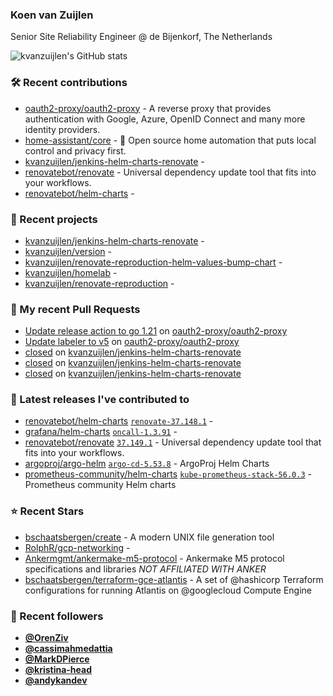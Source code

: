 ### Koen van Zuijlen

Senior Site Reliability Engineer @ de Bijenkorf, The Netherlands

![kvanzuijlen's GitHub stats](https://github-readme-stats.vercel.app/api?username=kvanzuijlen&show=reviews,discussions_started,discussions_answered,prs_merged,prs_merged_percentage&show_icons=true&theme=dark&cache_seconds=86400)

### 🛠️ Recent contributions

- [oauth2-proxy/oauth2-proxy](https://github.com/oauth2-proxy/oauth2-proxy) - A reverse proxy that provides authentication with Google, Azure, OpenID Connect and many more identity providers.
- [home-assistant/core](https://github.com/home-assistant/core) - :house_with_garden: Open source home automation that puts local control and privacy first.
- [kvanzuijlen/jenkins-helm-charts-renovate](https://github.com/kvanzuijlen/jenkins-helm-charts-renovate) - 
- [renovatebot/renovate](https://github.com/renovatebot/renovate) - Universal dependency update tool that fits into your workflows.
- [renovatebot/helm-charts](https://github.com/renovatebot/helm-charts) - 

### 🌱 Recent projects

- [kvanzuijlen/jenkins-helm-charts-renovate](https://github.com/kvanzuijlen/jenkins-helm-charts-renovate) - 
- [kvanzuijlen/version](https://github.com/kvanzuijlen/version) - 
- [kvanzuijlen/renovate-reproduction-helm-values-bump-chart](https://github.com/kvanzuijlen/renovate-reproduction-helm-values-bump-chart) - 
- [kvanzuijlen/homelab](https://github.com/kvanzuijlen/homelab) - 
- [kvanzuijlen/renovate-reproduction](https://github.com/kvanzuijlen/renovate-reproduction) - 

### 🚧 My recent Pull Requests

- [Update release action to go 1.21](https://github.com/oauth2-proxy/oauth2-proxy/pull/2437) on [oauth2-proxy/oauth2-proxy](https://github.com/oauth2-proxy/oauth2-proxy)
- [Update labeler to v5](https://github.com/oauth2-proxy/oauth2-proxy/pull/2434) on [oauth2-proxy/oauth2-proxy](https://github.com/oauth2-proxy/oauth2-proxy)
- [closed](https://github.com/kvanzuijlen/jenkins-helm-charts-renovate/pull/9) on [kvanzuijlen/jenkins-helm-charts-renovate](https://github.com/kvanzuijlen/jenkins-helm-charts-renovate)
- [closed](https://github.com/kvanzuijlen/jenkins-helm-charts-renovate/pull/8) on [kvanzuijlen/jenkins-helm-charts-renovate](https://github.com/kvanzuijlen/jenkins-helm-charts-renovate)
- [closed](https://github.com/kvanzuijlen/jenkins-helm-charts-renovate/pull/6) on [kvanzuijlen/jenkins-helm-charts-renovate](https://github.com/kvanzuijlen/jenkins-helm-charts-renovate)

### 🚀 Latest releases I've contributed to

- [renovatebot/helm-charts](https://github.com/renovatebot/helm-charts) [`renovate-37.148.1`](https://github.com/renovatebot/helm-charts/releases/tag/renovate-37.148.1) - 
- [grafana/helm-charts](https://github.com/grafana/helm-charts) [`oncall-1.3.91`](https://github.com/grafana/helm-charts/releases/tag/oncall-1.3.91) - 
- [renovatebot/renovate](https://github.com/renovatebot/renovate) [`37.149.1`](https://github.com/renovatebot/renovate/releases/tag/37.149.1) - Universal dependency update tool that fits into your workflows.
- [argoproj/argo-helm](https://github.com/argoproj/argo-helm) [`argo-cd-5.53.8`](https://github.com/argoproj/argo-helm/releases/tag/argo-cd-5.53.8) - ArgoProj Helm Charts
- [prometheus-community/helm-charts](https://github.com/prometheus-community/helm-charts) [`kube-prometheus-stack-56.0.3`](https://github.com/prometheus-community/helm-charts/releases/tag/kube-prometheus-stack-56.0.3) - Prometheus community Helm charts

### ⭐ Recent Stars

- [bschaatsbergen/create](https://github.com/bschaatsbergen/create) - A modern UNIX file generation tool
- [RolphR/gcp-networking](https://github.com/RolphR/gcp-networking) - 
- [Ankermgmt/ankermake-m5-protocol](https://github.com/Ankermgmt/ankermake-m5-protocol) - Ankermake M5 protocol specifications and libraries *NOT AFFILIATED WITH ANKER*
- [bschaatsbergen/terraform-gce-atlantis](https://github.com/bschaatsbergen/terraform-gce-atlantis) - A set of @hashicorp Terraform configurations for running Atlantis on @googlecloud Compute Engine

### 👀 Recent followers

- [**@OrenZiv**](https://github.com/OrenZiv)
- [**@cassimahmedattia**](https://github.com/cassimahmedattia)
- [**@MarkDPierce**](https://github.com/MarkDPierce)
- [**@kristina-head**](https://github.com/kristina-head)
- [**@andykandev**](https://github.com/andykandev)
